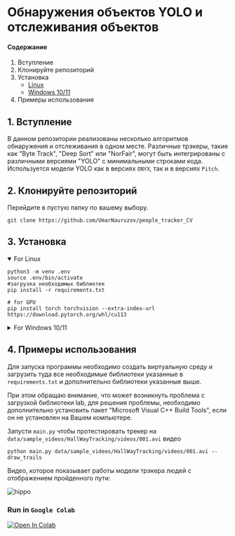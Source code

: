 # Обнаружения объектов YOLO и отслеживания объектов

#### Содержание
1. Вступление
2. Клонируйте репозиторий
3. Установка
    - [Linux](#3-Установка)
    - [Windows 10/11](#3-Установка) 
4. Примеры использования

## 1. Вступление

В данном репозитории реализованы несколько алгоритмов обнаружения и отслеживания в одном месте. Различные трэкеры, 
такие как "Byte Track", "Deep Sort" или "NorFair", могут быть интегрированы с различными версиями "YOLO" с минимальными строками кода.
Используется модели YOLO как в версиях `ONYX`, так и в версиях `Pitch`.

## 2. Клонируйте репозиторий

Перейдите в пустую папку по вашему выбору.

```git clone https://github.com/UmarNauruzov/people_tracker_CV```

## 3. Установка
<details open>
<summary>For Linux</summary>

```shell
python3 -m venv .env
source .env/bin/activate
#загрузка необходимых библиотек
pip install -r requirements.txt

# for GPU
pip install torch torchvision --extra-index-url https://download.pytorch.org/whl/cu113

```
</details>

<details>
<summary> For Windows 10/11</summary>

```shell
python -m venv .env
.env\Scripts\activate
#загрузка необходимых библиотек
pip install -r requirements.txt

#если cython_bbox из-за какой-то причины не установился используете следующую запись
pip install -e git+https://github.com/samson-wang/cython_bbox.git#egg=cython-bbox

pip install torch torchvision --extra-index-url https://download.pytorch.org/whl/cu113
or
pip install torch==1.10.1+cu113 torchvision==0.11.2+cu113 torchaudio===0.10.1+cu113 -f https://download.pytorch.org/whl/cu113/torch_stable.html
```
</details>

## 4. Примеры использования
Для запуска программы необходимо создать виртуальную среду и загрузить туда все необходимые библиотеки указанные в `requirements.txt` и дополнительно библиотеки указанные выше.

При этом обращаю внимание, что может возникнуть проблема с загрузкой библиотеки lab, для решения проблемы, необходимо дополнительно установить пакет "Microsoft Visual C++ Build Tools", если он не
установлен на Вашем компьютере.


Запусти `main.py` чтобы протестировать трекер на `data/sample_videos/HallWayTracking/videos/001.avi` видео

```
python main.py data/sample_videos/HallWayTracking/videos/001.avi --draw_trails
```

Видео, которое показывает работы модели трэкера людей с отображением пройденного пути:

![hippo](https://github.com/UmarNauruzov/people_tracker_CV/blob/master/data/results/result_compressed1.gif)


### Run in `Google Colab`

 <a href="https://colab.research.google.com/drive/1tafZRbNl_BV65qWA-kbBdOt80J6GIe0V?usp=sharing"><img src="https://colab.research.google.com/assets/colab-badge.svg" alt="Open In Colab"></a>